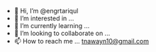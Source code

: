 - 👋 Hi, I’m @engrtariqul
- 👀 I’m interested in ...
- 🌱 I’m currently learning ...
- 💞️ I’m looking to collaborate on ...
- 📫 How to reach me ... tnawayn10@gmail.com

<!---
engrtariqul/engrtariqul is a ✨ special ✨ repository because its `README.md` (this file) appears on your GitHub profile.
You can click the Preview link to take a look at your changes.
--->
